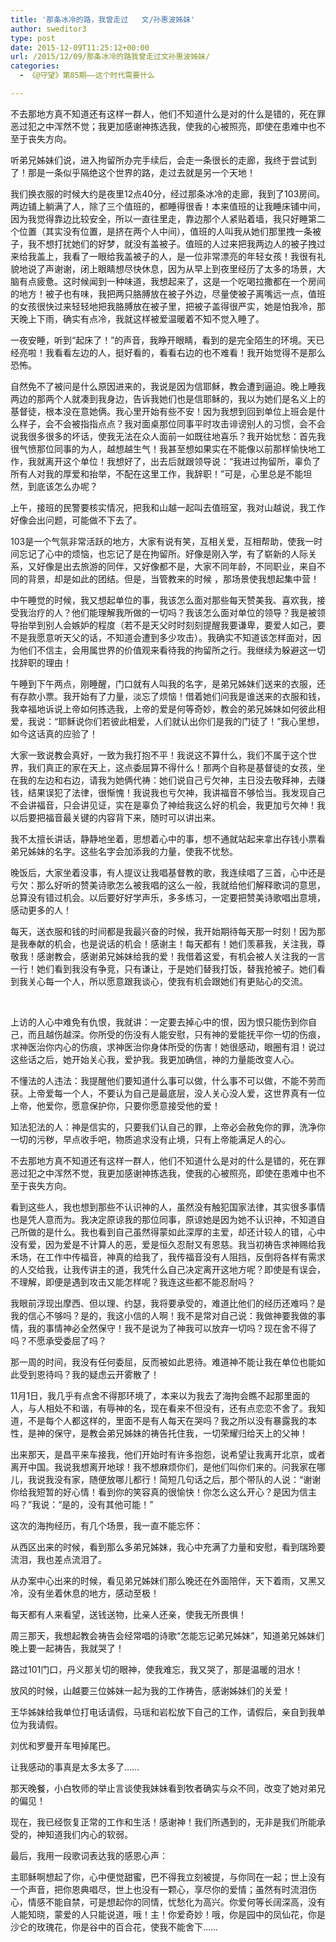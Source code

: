 ```yaml
---
title: '那条冰冷的路，我曾走过   文/孙惠波姊妹'
author: sweditor3
type: post
date: 2015-12-09T11:25:12+00:00
url: /2015/12/09/那条冰冷的路我曾走过文孙惠波姊妹/
categories:
  - 《@守望》第85期——这个时代需要什么

---
```


	  
不去那地方真不知道还有这样一群人，他们不知道什么是对的什么是错的，死在罪恶过犯之中浑然不觉；我更加感谢神拣选我，使我的心被照亮，即使在患难中也不至于丧失方向。 

<!--more-->

听弟兄姊妹们说，进入拘留所办完手续后，会走一条很长的走廊，我终于尝试到了！那是一条似乎隔绝这个世界的路，走过去就是另一个天地！ 

我们换衣服的时候大约是夜里12点40分，经过那条冰冷的走廊，我到了103房间。两边铺上躺满了人，除了三个值班的，都睡得很香！本来值班的让我睡床铺中间，因为我觉得靠边比较安全，所以一直往里走，靠边那个人紧贴着墙，我只好睡第二个位置（其实没有位置，是挤在两个人中间），值班的人叫我从她们那里拽一条被子，我不想打扰她们的好梦，就没有盖被子。值班的人过来把我两边人的被子拽过来给我盖上，我看了一眼给我盖被子的人，是一位非常漂亮的年轻女孩！我很有礼貌地说了声谢谢，闭上眼睛想尽快休息，因为从早上到夜里经历了太多的场景，大脑有点疲惫。这时候闻到一种味道，我想起来了，这是一个吃喝拉撒都在一个房间的地方！被子也有味，我把两只胳膊放在被子外边，尽量使被子离嘴远一点，值班的女孩很快过来轻轻地把我胳膊放在被子里，把被子盖得很严实，她是怕我冷，那天晚上下雨，确实有点冷，我就这样被爱温暖着不知不觉入睡了。 

一夜安睡，听到&ldquo;起床了！&rdquo;的声音，我睁开眼睛，看到的是完全陌生的环境。天已经亮啦！我看看左边的人，挺好看的，看看右边的也不难看！我开始觉得不是那么恐怖。 

自然免不了被问是什么原因进来的，我说是因为信耶稣，教会遭到逼迫。晚上睡我两边的那两个人就凑到我身边，告诉我她们也是信耶稣的，我以为她们是名义上的基督徒，根本没在意她俩。我心里开始有些不安！因为我想到回到单位上班会是什么样子，会不会被指指点点？我对面桌那位同事平时攻击诽谤别人的习惯，会不会说我很多很多的坏话，使我无法在众人面前一如既往地喜乐？我开始忧愁：首先我很气愤那位同事的为人，越想越生气！我甚至想如果实在不能像以前那样愉快地工作，我就离开这个单位！我想好了，出去后就跟领导说：&ldquo;我进过拘留所，辜负了所有人对我的厚爱和抬举，不配在这里工作，我辞职！&rdquo;可是，心里总是不能坦然，到底该怎么办呢？ 

上午，接班的民警要核实情况，把我和山越一起叫去值班室，我对山越说，我工作好像会出问题，可能做不下去了。 

103是一个气氛非常活跃的地方，大家有说有笑，互相关爱，互相帮助，使我一时间忘记了心中的烦恼，也忘记了是在拘留所。好像是刚入学，有了崭新的人际关系，又好像是出去旅游的同伴，又好像都不是，大家不同年龄，不同职业，来自不同的背景，却是如此的团结。但是，当管教来的时候 ，那场景使我想起集中营！ 

中午睡觉的时候，我又想起单位的事，我该怎么面对那些每天赞美我、喜欢我，接受我治疗的人？他们能理解我所做的一切吗？我该怎么面对单位的领导？我是被领导抬举到别人会嫉妒的程度（若不是天父时时刻刻提醒我要谦卑，要爱人如己，要不是我愿意听天父的话，不知道会遭到多少攻击）。我确实不知道该怎样面对，因为他们不信主，会用属世界的价值观来看待我的拘留所之行。我继续为躲避这一切找辞职的理由！ 

午睡到下午两点，刚睡醒，门口就有人叫我的名字，是弟兄姊妹们送来的衣服，还有存款小票。我开始有了力量，淡忘了烦恼！借着她们问我是谁送来的衣服和钱，我幸福地诉说上帝如何拣选我，上帝的爱是何等奇妙，教会的弟兄姊妹如何彼此相爱，我说：&ldquo;耶稣说你们若彼此相爱，人们就认出你们是我的门徒了！&rdquo;我心里想，如今这话真的应验了！ 

大家一致说教会真好，一致为我打抱不平！我说这不算什么，我们不属于这个世界，我们真正的家在天上，这点委屈算不得什么！那两个自称是基督徒的女孩，坐在我的左边和右边，请我为她俩代祷：她们说自己亏欠神，主日没去敬拜神，去赚钱，结果误犯了法律，很惭愧！我说我也亏欠神，我讲福音不够恰当。我发现自己不会讲福音，只会讲见证，实在是辜负了神给我这么好的机会，我更加亏欠神！我以后要把福音最关键的内容背下来，随时可以讲出来。 

我不太擅长讲话，静静地坐着，思想着心中的事，想不通就站起来拿出存钱小票看弟兄姊妹的名字。这些名字会加添我的力量，使我不忧愁。 

晚饭后，大家坐着没事，有人提议让我唱基督教的歌，我连续唱了三首，心中还是亏欠：那么好听的赞美诗歌怎么被我唱的这么一般，我就给他们解释歌词的意思，总算没有错过机会。以后要好好学声乐，多多练习，一定要把赞美诗歌唱出意境，感动更多的人！ 

每天，送衣服和钱的时间都是我最兴奋的时候，我开始期待每天那一时刻！因为那是我奉献的机会，也是说话的机会！感谢主！每天都有！她们羡慕我，关注我，尊敬我！感谢教会，感谢弟兄姊妹给我的爱！我借着这爱，有机会被人关注我的一言一行！她们看到我没有争竞，只有谦让，于是她们替我打饭，替我抢被子。她们看到我关心每一个人，所以愿意跟我谈心，使我有机会跟她们有更贴心的交流。
	  
&nbsp;&nbsp;
	  
上访的人心中难免有仇恨，我就讲：一定要去掉心中的恨，因为恨只能伤到你自己，而且越伤越深。你所受的伤没有人能安慰，只有神的爱能抚平你一切的伤痕，求神医治你内心的伤痕，求神医治你身体所受的伤害！她很感动，眼圈有泪！说过这些话之后，她开始关心我，爱护我。我更加确信，神的力量能改变人心。 

不懂法的人违法：我提醒他们要知道什么事可以做，什么事不可以做，不能不劳而获。上帝爱每一个人，不要认为自己是最底层，没人关心没人爱，这世界真有一位上帝，他爱你，愿意保护你，只要你愿意接受他的爱！ 

知法犯法的人：神是信实的，只要我们认自己的罪，上帝必会赦免你的罪，洗净你一切的污秽，早点收手吧，物质追求没有止境，只有上帝能满足人的心。 

不去那地方真不知道还有这样一群人，他们不知道什么是对的什么是错的，死在罪恶过犯之中浑然不觉，我更加感谢神拣选我，使我的心被照亮，即使在患难中也不至于丧失方向。 

看到这些人，我也想到那些不认识神的人，虽然没有触犯国家法律，其实很多事情也是凭人意而为。我决定原谅我的那位同事，原谅她是因为她不认识神，不知道自己所做的是什么。我也看到自己虽然得蒙如此深厚的主爱，却还计较人的错，心中没有爱，因为爱是不计算人的恶，爱是恒久忍耐又有恩慈。我当初祷告求神赐给我禾场，在工作中传福音，神真的给我了，我传福音没有人阻挡，反倒将各样有需求的人交给我，让我传讲主的道，我凭什么自己决定离开这地方呢？即使是有误会，不理解，即便是遇到攻击又能怎样呢？我连这些都不能忍耐吗？ 

我眼前浮现出摩西、但以理、约瑟，我将要承受的，难道比他们的经历还难吗？是我的信心不够吗？是的，我这小信的人啊！我不是常对自己说：我做神要我做的事情，我的事情神必全然保守！我不是说为了神我可以放弃一切吗？现在舍不得了吗？不愿承受委屈了吗？ 

那一周的时间，我没有任何委屈，反而被如此恩待。难道神不能让我在单位也能如此受到恩待吗？我的疑虑云开雾散了！ 

11月1日，我几乎有点舍不得那环境了，本来以为我去了海拘会瞧不起那里面的人，与人相处不和谐，有辱神的名，现在看来不但没有，还有点恋恋不舍了。我知道，不是每个人都这样的，里面不是有人每天在哭吗？我之所以没有暴露我的本性，是神的保守，是教会弟兄姊妹的祷告托住我，一切荣耀归给天上的父神！ 

出来那天，是昌平来车接我，他们开始时有许多抱怨，说希望让我离开北京，或者离开中国。我说我想离开地球！我不想麻烦你们，是他们叫你们来的。问我家在哪儿，我说我没有家，随便放哪儿都行！简短几句话之后，那个带队的人说：&ldquo;谢谢你给我短暂的好心情！看到你的笑容真的很愉快！你怎么这么开心？是因为信主吗？&rdquo;我说：&ldquo;是的，没有其他可能！&rdquo; 

这次的海拘经历，有几个场景，我一直不能忘怀：
	  
从西区出来的时候，看到那么多弟兄姊妹，我心中充满了力量和安慰，看到瑞玲要流泪，我也差点流泪了。 

从办案中心出来的时候，看见弟兄姊妹们那么晚还在外面陪伴，天下着雨，又黑又冷，没有坐着休息的地方，感动至极！ 

每天都有人来看望，送钱送物，比亲人还亲，使我无所畏惧！ 

周三那天，我想起教会祷告会经常唱的诗歌&ldquo;怎能忘记弟兄姊妹&rdquo;，知道弟兄姊妹们晚上要一起祷告，我就哭了！ 

路过101门口，丹义那关切的眼神，使我难忘，我又哭了，那是温暖的泪水！ 

放风的时候，山越要三位姊妹一起为我的工作祷告，感谢姊妹们的关爱！ 

王华姊妹给我单位打电话请假，马瑶和岩松放下自己的工作，请假后，亲自到我单位为我请假。 

刘优和罗曼开车甩掉尾巴。 

让我感动的事真是太多太多了&hellip;&hellip; 

那天晚餐，小白牧师的举止言谈使我妹妹看到牧者确实与众不同，改变了她对弟兄的偏见！ 

现在，我已经恢复正常的工作和生活！感谢神！我们所遇到的，无非是我们所能承受的，神知道我们内心的软弱。 

最后，我用一段歌词表达我的感恩心声：
	  
主耶稣啊想起了你，心中便觉甜蜜，巴不得我立刻被提，与你同在一起；世上没有一个声音，把你恩典唱尽，世上也没有一颗心，享尽你的爱情；虽然有时流泪伤心，情感不能自禁，可是想起你的同情，忧愁化为高兴。你爱何等长阔深高，没有人能知晓，蒙爱的人只能说道，哦！主！你爱奇妙！哦，你是园中的凤仙花，你是沙仑的玫瑰花，你是谷中的百合花，使我不能舍下&hellip;&hellip;